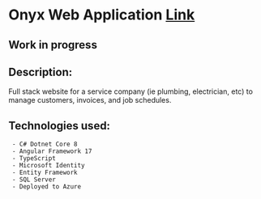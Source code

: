 # Onyx Web Application [Link](https://onyx-solutions.azurewebsites.net)

## Work in progress

## Description:

Full stack website for a service company (ie plumbing, electrician, etc) to manage customers, invoices, and job schedules. 

## Technologies used:

     - C# Dotnet Core 8
     - Angular Framework 17
     - TypeScript
     - Microsoft Identity
     - Entity Framework
     - SQL Server
     - Deployed to Azure
